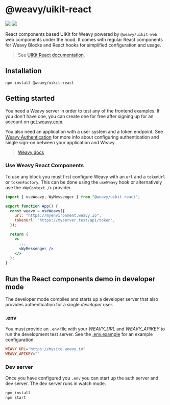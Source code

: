 # @weavy/uikit-react

<img src="https://img.shields.io/badge/Platform-React-orange"/> <img src="https://img.shields.io/badge/Language-TypeScript-orange"/>

React components based UIKit for Weavy powered by `@weavy/uikit-web` web components under the hood. It comes with regular React components for Weavy Blocks and React hooks for simplified configuration and usage.

> See [UIKit React documentation](https://weavy.com/docs/frameworks/react).

## Installation

```shell
npm install @weavy/uikit-react
```

## Getting started

You need a Weavy server in order to test any of the frontend examples. If you don't have one, you can create one for free after signing up for an account on <a href="https://get.weavy.com">get.weavy.com</a>.

You also need an application with a user system and a token endpoint. See [Weavy Authentication](https://weavy.com/docs) for more info about configuring authentication and single sign-on between your application and Weavy.

> [Weavy docs](https://weavy.com/docs)

### Use Weavy React Components

To use any block you must first configure Weavy with an `url` and a `tokenUrl` or `tokenFactory`. This can be done using the `useWeavy` hook or alternatively use the `<WyContext />` provider.

```jsx
import { useWeavy, WyMessenger } from "@weavy/uikit-react";

export function App() {
  const weavy = useWeavy({
    url: "https://myenvironment.weavy.io",
    tokenUrl: "https://myserver.test/api/token",
  });

  return (
    <>
      ...
      <WyMessenger />
    </>
  );
}
```

## Run the React components demo in developer mode

The developer mode compiles and starts up a developer server that also provides authentication for a single _developer_ user.

### .env

You must provide an `.env` file with your _WEAVY_URL_ and _WEAVY_APIKEY_ to run the development test server. See the [.env.example](./.env.example) for an example configuration.

```ini
WEAVY_URL="https://mysite.weavy.io"
WEAVY_APIKEY=""
```

### Dev server

Once you have configured you `.env` you can start up the auth server and dev server. The dev server runs in watch mode.

```bash
npm install
npm start
```
